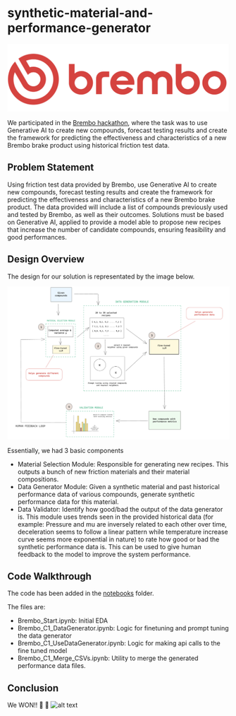 # synthetic-material-and-performance-generator
![alt text](https://github.com/mantek-singh/synthetic-material-and-performance-generator/blob/main/assets/brembo_logo.png?raw=true)

We participated in the [Brembo hackathon](https://brembo-hackathon.bemyapp.com/), where the task was to use Generative AI to create new compounds, forecast testing results and create the framework for predicting the effectiveness and characteristics of a new Brembo brake product using historical friction test data. 


<h2>Problem Statement</h2>

Using friction test data provided by Brembo, use Generative AI to create new compounds, forecast testing results
and create the framework for predicting the effectiveness and characteristics of a new Brembo brake product.
The data provided will include a list of compounds previously used and tested by Brembo, as well as their outcomes.
Solutions must be based on Generative AI, applied to provide a model able to propose new recipes that increase the
number of candidate compounds, ensuring feasibility and good performances.

<h2>Design Overview</h2>

The design for our solution is representated by the image below.

![alt text](https://github.com/mantek-singh/synthetic-material-and-performance-generator/blob/main/assets/brembo_design.png?raw=true)

Essentially, we had 3 basic components
* Material Selection Module: Responsible for generating new recipes. This outputs a bunch of new friction materials and their material compositions.
* Data Generator Module: Given a synthetic material and past historical performance data of various compounds, generate synthetic performance data for this material.
* Data Validator: Identify how good/bad the output of the data generator is. This module uses trends seen in the provided historical data (for example: Pressure and mu
  are inversely related to each other over time, deceleration seems to follow a linear pattern while temperature increase curve seems more exponential in nature) to rate how
  good or bad the synthetic performance data is. This can be used to give human feedback to the model to improve the system performance.

<h2>Code Walkthrough</h2>

The code has been added in the [notebooks](https://github.com/mantek-singh/synthetic-material-and-performance-generator/blob/main/Brembo-C1-Presentation.pdf) folder.

The files are:
* Brembo_Start.ipynb: Initial EDA
* Brembo_C1_DataGenerator.ipynb: Logic for finetuning and prompt tuning the data generator
* Brembo_C1_UseDataGenerator.ipynb: Logic for making api calls to the fine tuned model
* Brembo_C1_Merge_CSVs.ipynb: Utility to merge the generated performance data files.


<h2>Conclusion</h2>

We WON!! 🥳 🍺 
![alt text](https://github.com/mantek-singh/synthetic-material-and-performance-generator/blob/main/assets/brembo_win_image.png?raw=true)
